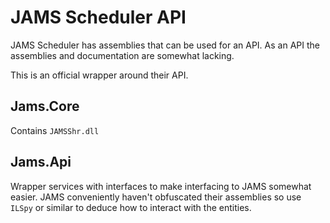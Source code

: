 # JAMS Scheduler API
JAMS Scheduler has assemblies that can be used for an API.
As an API the assemblies and documentation are somewhat lacking.

This is an official wrapper around their API.

## Jams.Core
Contains `JAMSShr.dll`

## Jams.Api
Wrapper services with interfaces to make interfacing to JAMS somewhat easier.
JAMS conveniently haven't obfuscated their assemblies so use `ILSpy` or similar to deduce how to interact with the entities.
